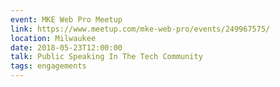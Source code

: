 ```yaml
---
event: MKE Web Pro Meetup
link: https://www.meetup.com/mke-web-pro/events/249967575/
location: Milwaukee
date: 2018-05-23T12:00:00
talk: Public Speaking In The Tech Community
tags: engagements
---
```

